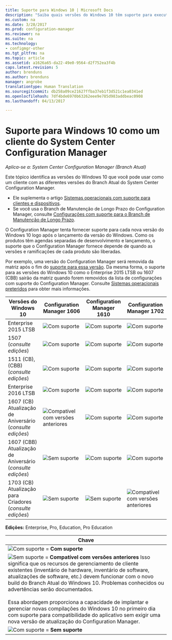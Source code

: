 ```yaml
---
title: Suporte para Windows 10 | Microsoft Docs
description: "Saiba quais versões do Windows 10 têm suporte para executar o cliente do System Center Configuration Manager."
ms.custom: na
ms.date: 3/28/2017
ms.prod: configuration-manager
ms.reviewer: na
ms.suite: na
ms.technology:
- configmgr-other
ms.tgt_pltfrm: na
ms.topic: article
ms.assetid: a1626a65-da22-49e0-9564-d2f752ea3f4b
caps.latest.revision: 5
author: brenduns
ms.author: brenduns
manager: angrobe
translationtype: Human Translation
ms.sourcegitcommit: db258a09ce21627ffba37eb1f3d521c1ea0341ed
ms.openlocfilehash: 7df4bde6970b63262eee9e785d983addbeac0908
ms.lasthandoff: 04/13/2017

---
```

# <a name="support-for-windows-10-as-a-client-of-system-center-configuration-manager"></a>Suporte para Windows 10 como um cliente do System Center Configuration Manager

*Aplica-se a: System Center Configuration Manager (Branch Atual)*


 Este tópico identifica as versões do Windows 10 que você pode usar como um cliente com as diferentes versões do Branch Atual do System Center Configuration Manager.

- Ele suplementa o artigo [Sistemas operacionais com suporte para clientes e dispositivos](/sccm/core/plan-design/configs/supported-operating-systems-for-clients-and-devices).
- Se você usa o Branch de Manutenção de Longo Prazo do Configuration Manager, consulte [Configurações com suporte para o Branch de Manutenção de Longo Prazo](/sccm/core/understand/supported-configurations-for-ltsb).

O Configuration Manager tenta fornecer suporte para cada nova versão do Windows 10 logo após o lançamento da versão do Windows. Como os produtos têm agendas separadas de desenvolvimento e lançamento, o suporte que o Configuration Manager fornece depende de quando as versões e ramificações de cada produto são liberadas.

Por exemplo, uma versão do Configuration Manager será removida da matriz após o fim do [suporte para essa versão](/sccm/core/servers/manage/current-branch-versions-supported). Da mesma forma, o suporte para as versões do Windows 10 como o Enterprise 2015 LTSB ou 1607 (CBB) sairão da matriz quando forem removidos da lista de configurações com suporte do Configuration Manager. Consulte [Sistemas operacionais preteridos](/sccm/core/plan-design/changes/removed-and-deprecated-features#deprecated-operating-systems) para obter mais informações.



|Versões do Windows 10                    |Configuration Manager 1606          |Configuration Manager 1610          |    Configuration Manager 1702 |
|---------------------|-----|-----|-----|
|Enterprise 2015 LTSB                   |![Com suporte](media/green_check.png) |![Com suporte](media/green_check.png) |![Com suporte](media/green_check.png) |
|1507 <br />(*consulte edições*)            |![Com suporte](media/green_check.png) |![Com suporte](media/green_check.png) |![Com suporte](media/green_check.png) |
|1511 (CB), (CBB)<br />(*consulte edições*) |![Com suporte](media/green_check.png) |![Com suporte](media/green_check.png) |![Com suporte](media/green_check.png) |
|Enterprise 2016 LTSB                   |![Com suporte](media/green_check.png) |![Com suporte](media/green_check.png) |![Com suporte](media/green_check.png) |
|1607 (CB)    <br />Atualização de Aniversário<br />(*consulte edições*)      |![Compatível com versões anteriores](media/blue_compat.png) |![Com suporte](media/green_check.png) |![Com suporte](media/green_check.png) |
|1607 (CBB)    <br />Atualização de Aniversário<br />(*consulte edições*)      |![Sem suporte](media/Red_X.png)   |![Com suporte](media/green_check.png) |![Com suporte](media/green_check.png) |
|1703 (CB)    <br />Atualização para Criadores<br />(*consulte edições*)      |![Sem suporte](media/Red_X.png)   |![Sem suporte](media/Red_X.png) |![Compatível com versões anteriores](media/blue_compat.png) |



**Edições:** Enterprise, Pro, Education, Pro Education   

|Chave|
|--|
|![Com suporte](media/green_check.png) = **Com suporte**  |
|![Sem suporte](media/blue_compat.png)  = **Compatível com versões anteriores** Isso significa que os recursos de gerenciamento de cliente existentes (inventário de hardware, inventário de software, atualizações de software, etc.) devem funcionar com o novo build do Branch Atual do Windows 10. Problemas conhecidos ou advertências serão documentados. <br><br>Essa abordagem proporciona a capacidade de implantar e gerenciar novas compilações do Windows 10 no primeiro dia com suporte para compatibilidade do aplicativo sem exigir uma nova versão de atualização do Configuration Manager. |
|![Com suporte](media/Red_X.png) = **Sem suporte**|

